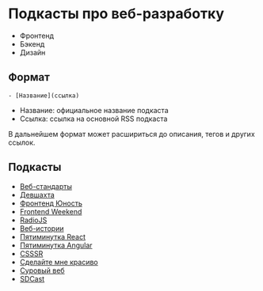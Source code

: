# Подкасты про веб-разработку

- Фронтенд
- Бэкенд
- Дизайн

## Формат

```
- [Название](ссылка)
```

- Название: официальное название подкаста
- Ссылка: ссылка на основной RSS подкаста

В дальнейшем формат может расшириться до описания, тегов и других ссылок.

## Подкасты

- [Веб-стандарты](https://web-standards.ru/podcast/feed/)
- [Девшахта](https://feeds.soundcloud.com/users/soundcloud:users:299701886/sounds.rss)
- [Фронтенд Юность](https://feeds.soundcloud.com/users/soundcloud:users:306631331/sounds.rss)
- [Frontend Weekend](https://feeds.feedburner.com/frontendweekend)
- [RadioJS](https://radiojs.ru/feed/podcast/)
- [Веб-истории](https://feeds.simplecast.com/0ijGvb_8)
- [Пятиминутка React](https://feeds.soundcloud.com/users/soundcloud:users:301264956/sounds.rss)
- [Пятиминутка Angular](https://feeds.soundcloud.com/users/soundcloud:users:319318232/sounds.rss)
- [CSSSR](https://feeds.soundcloud.com/users/soundcloud:users:420446082/sounds.rss)
- [Сделайте мне красиво](https://feeds.feedburner.com/beegebot/smk)
- [Суровый веб](https://uwebdesign.ru/feed/podcast/)
- [SDCast](https://sdcast.ksdaemon.ru/)
